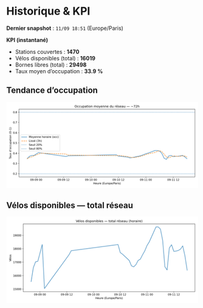 # Historique & KPI

**Dernier snapshot** : `11/09 18:51` (Europe/Paris)

**KPI (instantané)**

- Stations couvertes : **1470**
- Vélos disponibles (total) : **16019**
- Bornes libres (total) : **29498**
- Taux moyen d’occupation : **33.9 %**

## Tendance d’occupation

![Mean occupancy](assets/figs/occupancy_last72h.png)

## Vélos disponibles — total réseau

![Bikes total](assets/figs/bikes_total_last72h.png)
